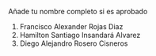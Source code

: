 Añade tu nombre completo si es aprobado
1. Francisco Alexander Rojas Diaz
2. Hamilton Santiago Insandará Alvarez
3. Diego Alejandro Rosero Cisneros
